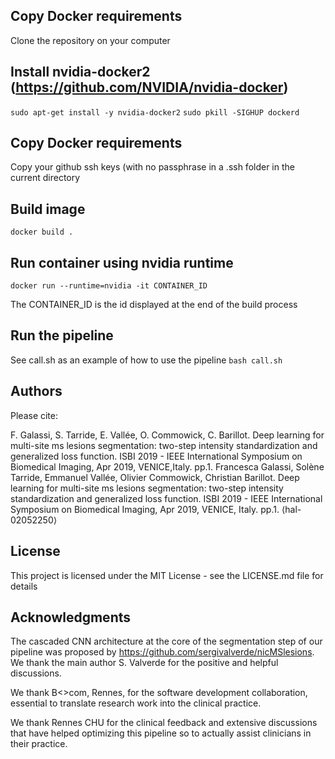 ## Copy Docker requirements
Clone the repository on your computer

## Install nvidia-docker2 (https://github.com/NVIDIA/nvidia-docker)
  `sudo apt-get install -y nvidia-docker2`
  `sudo pkill -SIGHUP dockerd`

## Copy Docker requirements
Copy your github ssh keys (with no passphrase in a .ssh folder in the current directory

## Build image
  `docker build .`

## Run container using nvidia runtime
  `docker run --runtime=nvidia -it CONTAINER_ID`

The CONTAINER_ID is the id displayed at the end of the build process

## Run the pipeline
See call.sh as an example of how to use the pipeline
  `bash call.sh`

## Authors

Please cite:

F. Galassi, S. Tarride, E. Vallée, O. Commowick, C. Barillot. Deep learning for multi-site ms lesions segmentation: two-step intensity standardization and generalized loss function. ISBI 2019 - IEEE International Symposium on Biomedical Imaging, Apr 2019, VENICE,Italy. pp.1. Francesca Galassi, Solène Tarride, Emmanuel Vallée, Olivier Commowick, Christian Barillot. Deep learning for multi-site ms lesions segmentation: two-step intensity standardization and generalized loss function. ISBI 2019 - IEEE International Symposium on Biomedical Imaging, Apr 2019, VENICE, Italy. pp.1. ⟨hal-02052250⟩

## License

This project is licensed under the MIT License - see the LICENSE.md file for details

## Acknowledgments

The cascaded CNN architecture at the core of the segmentation step of our pipeline was proposed by https://github.com/sergivalverde/nicMSlesions. We thank the main author S. Valverde for the positive and helpful discussions.

We thank B<>com, Rennes, for the software development collaboration, essential to translate research work into the clinical practice.

We thank Rennes CHU for the clinical feedback and extensive discussions that have helped optimizing this pipeline so to actually assist clinicians in their practice.

